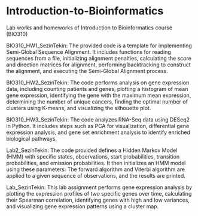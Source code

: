# Introduction-to-Bioinformatics
Lab works and homeworks of Introduction to Bioinformatics course (BIO310)

BIO310_HW1_SezinTekin: The provided code is a template for implementing Semi-Global Sequence Alignment. It includes functions for reading sequences from a file, initializing alignment penalties, calculating the score and direction matrices for alignment, performing backtracking to construct the alignment, and executing the Semi-Global Alignment process. 

BIO310_HW2_SezinTekin: The code performs analysis on gene expression data, including counting patients and genes, plotting a histogram of mean gene expression, identifying the gene with the maximum mean expression, determining the number of unique cancers, finding the optimal number of clusters using K-means, and visualizing the silhouette plot.

BIO310_HW3_SezinTekin: The code analyzes RNA-Seq data using DESeq2 in Python. It includes steps such as PCA for visualization, differential gene expression analysis, and gene set enrichment analysis to identify enriched biological pathways.

Lab2_SezinTekin: The code provided defines a Hidden Markov Model (HMM) with specific states, observations, start probabilities, transition probabilities, and emission probabilities. It then initializes an HMM model using these parameters. The forward algorithm and Viterbi algorithm are applied to a given sequence of observations, and the results are printed.

Lab_SezinTekin: This lab assignment performs gene expression analysis by plotting the expression profiles of two specific genes over time, calculating their Spearman correlation, identifying genes with high and low variances, and visualizing gene expression patterns using a cluster map.



